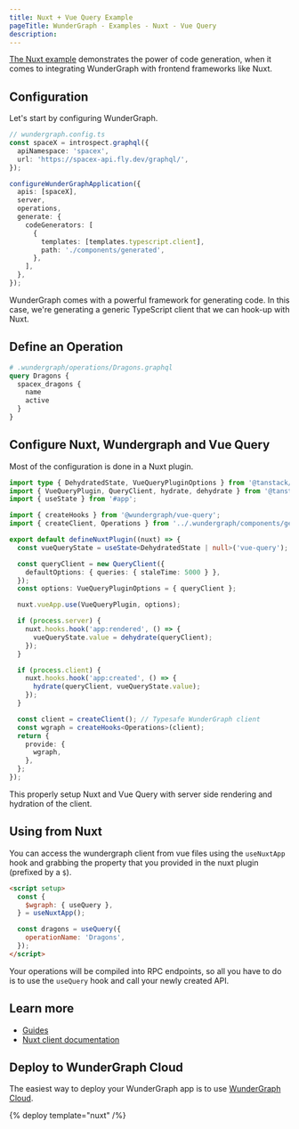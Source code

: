 ```yaml
---
title: Nuxt + Vue Query Example
pageTitle: WunderGraph - Examples - Nuxt - Vue Query
description:
---
```


[The Nuxt example](https://github.com/wundergraph/wundergraph/tree/main/examples/nuxt) demonstrates the power of
code generation,
when it comes to integrating WunderGraph with frontend frameworks like Nuxt.

## Configuration

Let's start by configuring WunderGraph.

```typescript
// wundergraph.config.ts
const spaceX = introspect.graphql({
  apiNamespace: 'spacex',
  url: 'https://spacex-api.fly.dev/graphql/',
});

configureWunderGraphApplication({
  apis: [spaceX],
  server,
  operations,
  generate: {
    codeGenerators: [
      {
        templates: [templates.typescript.client],
        path: './components/generated',
      },
    ],
  },
});
```

WunderGraph comes with a powerful framework for generating code. In this case, we're generating a generic TypeScript client that we can hook-up with Nuxt.

## Define an Operation

```graphql
# .wundergraph/operations/Dragons.graphql
query Dragons {
  spacex_dragons {
    name
    active
  }
}
```

## Configure Nuxt, Wundergraph and Vue Query

Most of the configuration is done in a Nuxt plugin.

```ts
import type { DehydratedState, VueQueryPluginOptions } from '@tanstack/vue-query';
import { VueQueryPlugin, QueryClient, hydrate, dehydrate } from '@tanstack/vue-query';
import { useState } from '#app';

import { createHooks } from '@wundergraph/vue-query';
import { createClient, Operations } from '../.wundergraph/components/generated/client';

export default defineNuxtPlugin((nuxt) => {
  const vueQueryState = useState<DehydratedState | null>('vue-query');

  const queryClient = new QueryClient({
    defaultOptions: { queries: { staleTime: 5000 } },
  });
  const options: VueQueryPluginOptions = { queryClient };

  nuxt.vueApp.use(VueQueryPlugin, options);

  if (process.server) {
    nuxt.hooks.hook('app:rendered', () => {
      vueQueryState.value = dehydrate(queryClient);
    });
  }

  if (process.client) {
    nuxt.hooks.hook('app:created', () => {
      hydrate(queryClient, vueQueryState.value);
    });
  }

  const client = createClient(); // Typesafe WunderGraph client
  const wgraph = createHooks<Operations>(client);
  return {
    provide: {
      wgraph,
    },
  };
});
```

This properly setup Nuxt and Vue Query with server side rendering and hydration of the client.

## Using from Nuxt

You can access the wundergraph client from vue files using the `useNuxtApp` hook and grabbing the property that you provided in the nuxt plugin (prefixed by a `$`).

```html
<script setup>
  const {
    $wgraph: { useQuery },
  } = useNuxtApp();

  const dragons = useQuery({
    operationName: 'Dragons',
  });
</script>
```

Your operations will be compiled into RPC endpoints, so all you have to do is to use the `useQuery` hook and call your newly created API.

## Learn more

- [Guides](/docs/guides)
- [Nuxt client documentation](/docs/clients-reference/nuxt)

## Deploy to WunderGraph Cloud

The easiest way to deploy your WunderGraph app is to use [WunderGraph Cloud](https://cloud.wundergraph.com).

{% deploy template="nuxt" /%}
